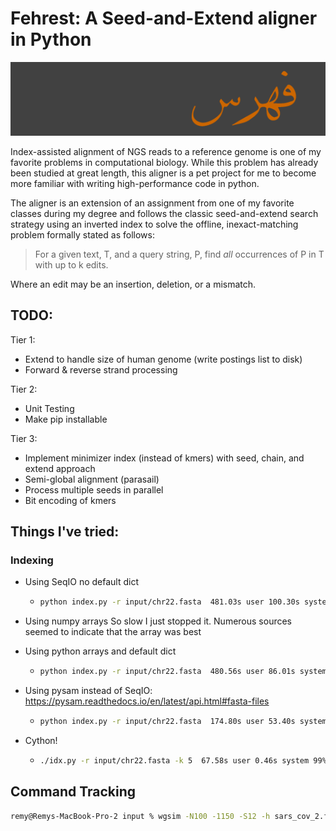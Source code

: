 # Fehrest: A Seed-and-Extend aligner in Python

![Scripted Name](img/fehrestA.png)

Index-assisted alignment of NGS reads to a reference genome is one of my favorite problems in computational biology. While this problem has already been studied at great length, this aligner is a pet project for me to become more familiar with writing high-performance code in python.

The aligner is an extension of an assignment from one of my favorite classes during my degree and follows the classic seed-and-extend search strategy using an inverted index to solve the offline, inexact-matching problem formally stated as follows:

> For a given text, T, and a query string, P, find *all* occurrences of P in T with up to k edits.

Where an edit may be an insertion, deletion, or a mismatch.



## TODO:

Tier 1:
* Extend to handle size of human genome (write postings list to disk)
* Forward & reverse strand processing

Tier 2:

- Unit Testing
- Make pip installable

Tier 3:
* Implement minimizer index (instead of kmers) with seed, chain, and extend approach
* Semi-global alignment (parasail)
* Process multiple seeds in parallel
* Bit encoding of kmers



## Things I've tried:
### Indexing
* Using SeqIO no default dict

  * ```bash
    python index.py -r input/chr22.fasta  481.03s user 100.30s system 92% cpu 10:30.32 total
    ```

* Using numpy arrays
      So slow I just stopped it. Numerous sources seemed to indicate that the array was best

* Using python arrays and default dict

  * ```bash
    python index.py -r input/chr22.fasta  480.56s user 86.01s system 93% cpu 10:05.86 total
    ```

* Using pysam instead of SeqIO: https://pysam.readthedocs.io/en/latest/api.html#fasta-files

  * ```bash
    python index.py -r input/chr22.fasta  174.80s user 53.40s system 93% cpu 4:03.46 total
    ```
  

- Cython!

  - ```bash
    ./idx.py -r input/chr22.fasta -k 5  67.58s user 0.46s system 99% cpu 1:08.64 total
    ```

## Command Tracking

```bash
remy@Remys-MacBook-Pro-2 input % wgsim -N100 -1150 -S12 -h sars_cov_2.fasta sars_cov_2.fastq tmp.fastq
```
